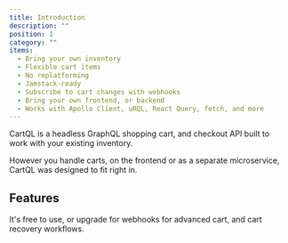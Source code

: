 ```yaml
---
title: Introduction
description: ""
position: 1
category: ""
items:
  - Bring your own inventory
  - Flexible cart items
  - No replatforming
  - Jamstack-ready
  - Subscribe to cart changes with webhooks
  - Bring your own frontend, or backend
  - Works with Apollo Client, uRQL, React Query, fetch, and more
---
```


CartQL is a headless GraphQL shopping cart, and checkout API built to work with your existing inventory.

However you handle carts, on the frontend or as a separate microservice, CartQL was designed to fit right in.

## Features

<list :items="items"></list>

It's free to use, or upgrade for webhooks for advanced cart, and cart recovery workflows.
